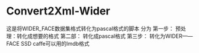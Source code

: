 # Convert2Xml-Wider
这是将WIDER_FACE数据集格式转化为pascal格式的脚本
分为
第一步： 预处理：转化成想要的格式
第二部： 转化成pascal格式
第三步： 转化为WIDER——FACE SSD caffe可以用的lmdb格式
